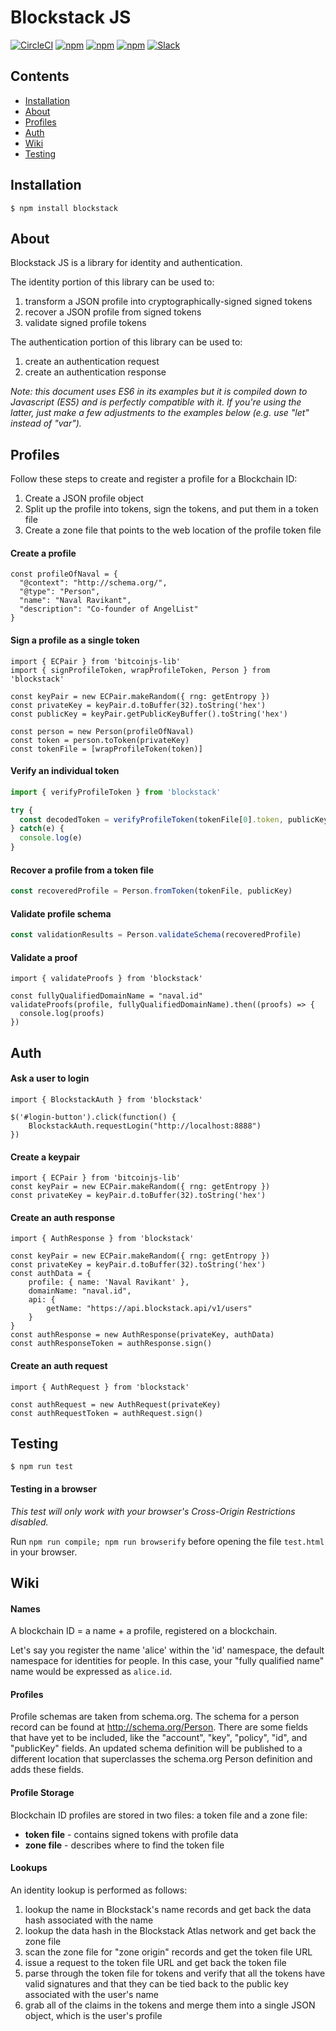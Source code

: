 # Blockstack JS

[![CircleCI](https://img.shields.io/circleci/project/blockstack/blockstack-js/master.svg)](https://circleci.com/gh/blockstack/blockstack-js/tree/master)
[![npm](https://img.shields.io/npm/l/blockstack.svg)](https://www.npmjs.com/package/blockstack)
[![npm](https://img.shields.io/npm/v/blockstack.svg)](https://www.npmjs.com/package/blockstack)
[![npm](https://img.shields.io/npm/dm/blockstack.svg)](https://www.npmjs.com/package/blockstack)
[![Slack](http://slack.blockstack.org/badge.svg)](http://slack.blockstack.org/)

## Contents

* [Installation](#installation)
* [About](#about)
* [Profiles](#profiles)
* [Auth](#auth)
* [Wiki](#wiki)
* [Testing](#testing)

## Installation

```
$ npm install blockstack
```

## About

Blockstack JS is a library for identity and authentication.

The identity portion of this library can be used to:

1. transform a JSON profile into cryptographically-signed signed tokens
1. recover a JSON profile from signed tokens
1. validate signed profile tokens

The authentication portion of this library can be used to:

1. create an authentication request
1. create an authentication response

*Note: this document uses ES6 in its examples but it is compiled down to Javascript (ES5) and is perfectly compatible with it. If you're using the latter, just make a few adjustments to the examples below (e.g. use "let" instead of "var").*

## Profiles

Follow these steps to create and register a profile for a Blockchain ID:

1. Create a JSON profile object
2. Split up the profile into tokens, sign the tokens, and put them in a token file
3. Create a zone file that points to the web location of the profile token file

#### Create a profile

```es6
const profileOfNaval = {
  "@context": "http://schema.org/",
  "@type": "Person",
  "name": "Naval Ravikant",
  "description": "Co-founder of AngelList"
}
```

#### Sign a profile as a single token

```es6
import { ECPair } from 'bitcoinjs-lib'
import { signProfileToken, wrapProfileToken, Person } from 'blockstack'

const keyPair = new ECPair.makeRandom({ rng: getEntropy })
const privateKey = keyPair.d.toBuffer(32).toString('hex')
const publicKey = keyPair.getPublicKeyBuffer().toString('hex')

const person = new Person(profileOfNaval)
const token = person.toToken(privateKey)
const tokenFile = [wrapProfileToken(token)]
```

#### Verify an individual token

```js
import { verifyProfileToken } from 'blockstack'

try {
  const decodedToken = verifyProfileToken(tokenFile[0].token, publicKey)
} catch(e) {
  console.log(e)
}
```

#### Recover a profile from a token file

```js
const recoveredProfile = Person.fromToken(tokenFile, publicKey)
```

#### Validate profile schema

```js
const validationResults = Person.validateSchema(recoveredProfile)
```

#### Validate a proof

```es6
import { validateProofs } from 'blockstack'

const fullyQualifiedDomainName = "naval.id"
validateProofs(profile, fullyQualifiedDomainName).then((proofs) => {
  console.log(proofs)
})
```

## Auth

#### Ask a user to login

```es6
import { BlockstackAuth } from 'blockstack'

$('#login-button').click(function() {
    BlockstackAuth.requestLogin("http://localhost:8888")
})
```

#### Create a keypair

```es6
import { ECPair } from 'bitcoinjs-lib'
const keyPair = new ECPair.makeRandom({ rng: getEntropy })
const privateKey = keyPair.d.toBuffer(32).toString('hex')
```

#### Create an auth response

```es6
import { AuthResponse } from 'blockstack'

const keyPair = new ECPair.makeRandom({ rng: getEntropy })
const privateKey = keyPair.d.toBuffer(32).toString('hex')
const authData = {
    profile: { name: 'Naval Ravikant' },
    domainName: "naval.id",
    api: {
        getName: "https://api.blockstack.api/v1/users"
    }
}
const authResponse = new AuthResponse(privateKey, authData)
const authResponseToken = authResponse.sign()
```

#### Create an auth request

```es6
import { AuthRequest } from 'blockstack'

const authRequest = new AuthRequest(privateKey)
const authRequestToken = authRequest.sign()
```

## Testing

```
$ npm run test
```

#### Testing in a browser

*This test will only work with your browser's Cross-Origin Restrictions disabled.*

Run `npm run compile; npm run browserify` before opening the file `test.html`
in your browser.

## Wiki

#### Names

A blockchain ID = a name + a profile, registered on a blockchain.

Let's say you register the name 'alice' within the 'id' namespace, the default namespace for identities for people. In this case, your "fully qualified name" name would be expressed as `alice.id`.

#### Profiles

Profile schemas are taken from schema.org. The schema for a person record can be found at http://schema.org/Person. There are some fields that have yet to be included, like the "account", "key", "policy", "id", and "publicKey" fields. An updated schema definition will be published to a different location that superclasses the schema.org Person definition and adds these fields.

#### Profile Storage

Blockchain ID profiles are stored in two files: a token file and a zone file:

+ **token file** - contains signed tokens with profile data
+ **zone file** - describes where to find the token file

#### Lookups

An identity lookup is performed as follows:

1. lookup the name in Blockstack's name records and get back the data hash associated with the name
2. lookup the data hash in the Blockstack Atlas network and get back the zone file
3. scan the zone file for "zone origin" records and get the token file URL
4. issue a request to the token file URL and get back the token file
5. parse through the token file for tokens and verify that all the tokens have valid signatures and that they can be tied back to the public key associated with the user's name
6. grab all of the claims in the tokens and merge them into a single JSON object, which is the user's profile
